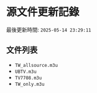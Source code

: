 # 源文件更新記錄

最後更新時間: `2025-05-14 23:29:11`

## 文件列表
- `TW_allsource.m3u`
- `UBTV.m3u`
- `TV7708.m3u`
- `TW_only.m3u`
